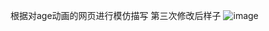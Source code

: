 根据对age动画的网页进行模仿描写
第三次修改后样子
![image](https://github.com/harrithy/TheFirst/assets/156180607/ba1f1ada-e41a-46b5-a66b-f4a8ad79f854)
